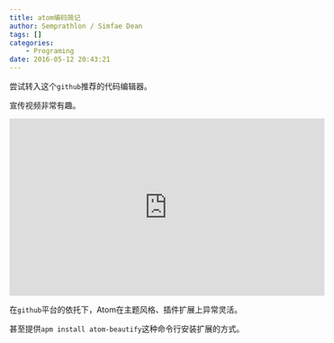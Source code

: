 ```yaml
---
title: atom编码简记
author: Semprathlon / Simfae Dean
tags: []
categories:
	- Programing
date: 2016-05-12 20:43:21
---
```

尝试转入这个`github`推荐的代码编辑器。  

宣传视频非常有趣。
<iframe width="560" height="315" src="https://www.youtube.com/embed/Y7aEiVwBAdk" frameborder="0" allowfullscreen></iframe>

在`github`平台的依托下，Atom在主题风格、插件扩展上异常灵活。

甚至提供`apm install atom-beautify`这种命令行安装扩展的方式。  